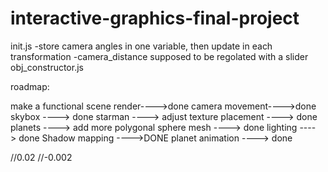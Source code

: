 # interactive-graphics-final-project

init.js
-store camera angles in one variable, then update in each transformation
-camera_distance supposed to be regolated with a slider
obj_constructor.js



roadmap:

make a functional scene render---->done
camera movement---->done
skybox ----> done
starman ----> adjust texture placement ----> done
planets ----> add more polygonal sphere mesh ----> done
lighting ----> done
Shadow mapping ---->DONE
planet animation ----> done

//0.02
//-0.002